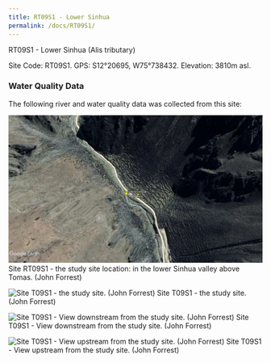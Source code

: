 ```yaml
---
title: RT09S1 - Lower Sinhua
permalink: /docs/RT09S1/
---
```

RT09S1 - Lower Sinhua (Alis tributary)

Site Code: RT09S1.  GPS: S12°20695, W75°738432. Elevation:
3810m asl.

### Water Quality Data

The following river and water quality data was collected from this site:





![Site RT09S1 - the study site location. (John Forrest)](/assets/SiteDescriptions/T9/RT9(Sinhua).jpg)
Site RT09S1 - the study site location: in the lower Sinhua valley above Tomas. (John Forrest)


![Site T09S1 - the study site. (John Forrest)](/assets/SiteDescriptions/T9/9S1Bstudysite.jpg)
Site T09S1 - the study site. (John Forrest)


![Site T09S1 - View downstream from the study site. (John Forrest)](/assets/SiteDescriptions/T9/T9S1Viewdownstream.jpg)
Site T09S1 - View downstream from the study site. (John Forrest)


![Site T09S1 - View upstream from the study site. (John Forrest)](/assets/SiteDescriptions/T9/T9S1Viewupstream.jpg)
Site T09S1 - View upstream from the study site. (John Forrest)
